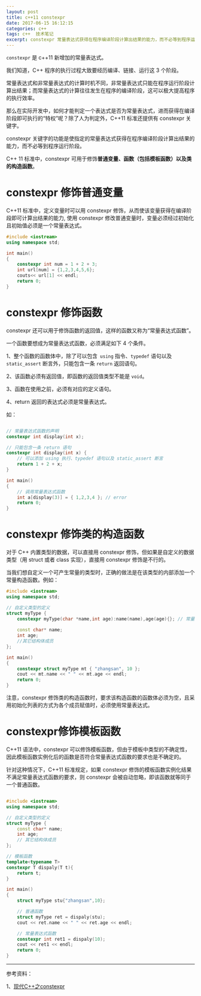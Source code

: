 ```yaml
---
layout: post
title: c++11 constexpr
date: 2017-06-15 16:12:15
categories: c++  
tags: c++  技术笔记
excerpt: constexpr 常量表达式获得在程序编译阶段计算出结果的能力，而不必等到程序运行阶段
---
```


`constexpr` 是 c++11 新增加的常量表达式。

我们知道，C++ 程序的执行过程大致要经历编译、链接、运行这 3 个阶段。

常量表达式和非常量表达式的计算时机不同，非常量表达式只能在程序运行阶段计算出结果；而常量表达式的计算往往发生在程序的编译阶段，这可以极大提高程序的执行效率。 
  
那么在实际开发中，如何才能判定一个表达式是否为常量表达式，进而获得在编译阶段即可执行的“特权”呢？除了人为判定外，C++11 标准还提供有 constexpr 关键字。  
  
constexpr 关键字的功能是使指定的常量表达式获得在程序编译阶段计算出结果的能力，而不必等到程序运行阶段。

C++ 11 标准中，constexpr 可用于修饰**普通变量、函数（包括模板函数）以及类的构造函数**。

# constexpr 修饰普通变量

C++11 标准中，定义变量时可以用 constexpr 修饰，从而使该变量获得在编译阶段即可计算出结果的能力, 
 使用 constexpr 修改普通变量时，变量必须经过初始化且初始值必须是一个常量表达式。

```c++
#include <iostream>
using namespace std;

int main()
{
    constexpr int num = 1 + 2 + 3;
    int url[num] = {1,2,3,4,5,6};
    couts<< url[1] << endl;
    return 0;
}
```


# constexpr 修饰函数

constexpr 还可以用于修饰函数的返回值，这样的函数又称为“常量表达式函数”。  

一个函数要想成为常量表达式函数，必须满足如下 4 个条件。  
  
1、整个函数的函数体中，除了可以包含` using` 指令、`typedef` 语句以及 `static_assert` 断言外，只能包含一条 `return` 返回语句。

2、该函数必须有返回值，即函数的返回值类型不能是 `void`。

3、函数在使用之前，必须有对应的定义语句。

4、return 返回的表达式必须是常量表达式。

如：
```c++

// 常量表达式函数的声明
constexpr int display(int x);

// 只能包含一条 return 语句
constexpr int display(int x) {
    // 可以添加 using 执行、typedef 语句以及 static_assert 断言
    return 1 + 2 + x;
}

int main()
{
    // 调用常量表达式函数
    int a[display(3)] = { 1,2,3,4 }; // error 
    return 0;
}

```

# constexpr 修饰类的构造函数

对于 C++ 内置类型的数据，可以直接用 constexpr 修饰，但如果是自定义的数据类型（用 struct 或者 class 实现），直接用 constexpr 修饰是不行的。

当我们想自定义一个可产生常量的类型时，正确的做法是在该类型的内部添加一个常量构造函数。例如：

```c++
#include <iostream>
using namespace std;

// 自定义类型的定义
struct myType {
    constexpr myType(char *name,int age):name(name),age(age){}; // 常量构造函数
    
    const char* name;
    int age;
    //其它结构体成员
};

int main()
{
    constexpr struct myType mt { "zhangsan", 10 };
    cout << mt.name << " " << mt.age << endl;
    return 0;
}

```

注意，constexpr 修饰类的构造函数时，要求该构造函数的函数体必须为空，且采用初始化列表的方式为各个成员赋值时，必须使用常量表达式。

# constexpr修饰模板函数

C++11 语法中，constexpr 可以修饰模板函数，但由于模板中类型的不确定性，因此模板函数实例化后的函数是否符合常量表达式函数的要求也是不确定的。  
  
针对这种情况下，C++11 标准规定，如果 constexpr 修饰的模板函数实例化结果不满足常量表达式函数的要求，则 constexpr 会被自动忽略，即该函数就等同于一个普通函数。

```c++

#include <iostream>
using namespace std;

// 自定义类型的定义
struct myType {
    const char* name;
    int age;
    // 其它结构体成员
};

// 模板函数
template<typename T>
constexpr T dispaly(T t){
    return t;
}

int main()
{
    struct myType stu{"zhangsan",10};

    // 普通函数
    struct myType ret = dispaly(stu);
    cout << ret.name << " " << ret.age << endl;

    // 常量表达式函数
    constexpr int ret1 = dispaly(10);
    cout << ret1 << endl;
    return 0;
}
```


----
参考资料：

1、[现代C++之constexpr](https://cloud.tencent.com/developer/article/1582453)